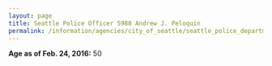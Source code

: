 ```yaml
---
layout: page
title: Seattle Police Officer 5980 Andrew J. Peloquin
permalink: /information/agencies/city_of_seattle/seattle_police_department/copbook/5980/
---
```


**Age as of Feb. 24, 2016:** 50
